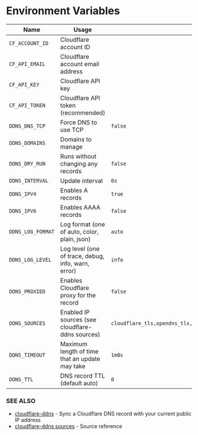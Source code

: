 # Environment Variables

| Name              | Usage                                              | Default                                                                |
|-------------------|----------------------------------------------------|------------------------------------------------------------------------|
| `CF_ACCOUNT_ID`   | Cloudflare account ID                              | ` `                                                                    |
| `CF_API_EMAIL`    | Cloudflare account email address                   | ` `                                                                    |
| `CF_API_KEY`      | Cloudflare API key                                 | ` `                                                                    |
| `CF_API_TOKEN`    | Cloudflare API token (recommended)                 | ` `                                                                    |
| `DDNS_DNS_TCP`    | Force DNS to use TCP                               | `false`                                                                |
| `DDNS_DOMAINS`    | Domains to manage                                  | ` `                                                                    |
| `DDNS_DRY_RUN`    | Runs without changing any records                  | `false`                                                                |
| `DDNS_INTERVAL`   | Update interval                                    | `0s`                                                                   |
| `DDNS_IPV4`       | Enables A records                                  | `true`                                                                 |
| `DDNS_IPV6`       | Enables AAAA records                               | `false`                                                                |
| `DDNS_LOG_FORMAT` | Log format (one of auto, color, plain, json)       | `auto`                                                                 |
| `DDNS_LOG_LEVEL`  | Log level (one of trace, debug, info, warn, error) | `info`                                                                 |
| `DDNS_PROXIED`    | Enables Cloudflare proxy for the record            | `false`                                                                |
| `DDNS_SOURCES`    | Enabled IP sources (see cloudflare-ddns sources)   | `cloudflare_tls,opendns_tls,icanhazip,ipinfo,ipify,cloudflare,opendns` |
| `DDNS_TIMEOUT`    | Maximum length of time that an update may take     | `1m0s`                                                                 |
| `DDNS_TTL`        | DNS record TTL (default auto)                      | `0`                                                                    |

### SEE ALSO
* [cloudflare-ddns](cloudflare-ddns.md)  - Sync a Cloudflare DNS record with your current public IP address
* [cloudflare-ddns sources](cloudflare-ddns_sources.md)  - Source reference
